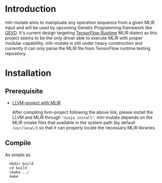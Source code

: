 # Introduction
mlir-mutate aims to manipluate any operation sequence from a given MLIR input and will be used by upcoming Genetic Programming framework like [GEVO](https://github.com/lioujheyu/gevo). It's current design targeting [TensorFlow Runtime](https://github.com/tensorflow/runtime) MLIR dialect as this project seems to be the only driver able to execute MLIR with proper modular capablility. mlir-mutate is still under heavy construction and currently it can only parse the MLIR file from TensorFlow runtime testing repository.

# Installation
## Prerequisite 
* [LLVM-project with MLIR](https://mlir.llvm.org/getting_started/)

  After compiling llvm-project following the above link, please install the LLVM and MLIR through `"ninja install"`. mlir-mutate depends on the MLIR cmake files that available in the system path (by default `/usr/local/`) so that it can properly locate the necessary MLIR libraries. 

## Compile
As simple as 
```shell
  mkdir build 
  cd build 
  cmake ../
  make
```
